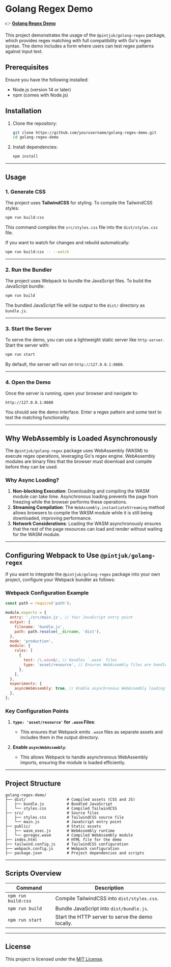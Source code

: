 
# Golang Regex Demo

👉 **[Golang Regex Demo]([https://github.com/pintjuk/golang-regex-demo](https://pintjuk.github.io/golang-regex-demo/))**

This project demonstrates the usage of the `@pintjuk/golang-regex` package, which provides regex matching with full compatibility with Go's regex syntax. The demo includes a form where users can test regex patterns against input text.



## Prerequisites

Ensure you have the following installed:
- Node.js (version 14 or later)
- npm (comes with Node.js)

## Installation

1. Clone the repository:
   ```bash
   git clone https://github.com/yourusername/golang-regex-demo.git
   cd golang-regex-demo
   ```

2. Install dependencies:
   ```bash
   npm install
   ```

---

## Usage

### 1. Generate CSS

The project uses **TailwindCSS** for styling. To compile the TailwindCSS styles:

```bash
npm run build:css
```

This command compiles the `src/styles.css` file into the `dist/styles.css` file.

If you want to watch for changes and rebuild automatically:

```bash
npm run build:css -- --watch
```

---

### 2. Run the Bundler

The project uses Webpack to bundle the JavaScript files. To build the JavaScript bundle:

```bash
npm run build
```

The bundled JavaScript file will be output to the `dist/` directory as `bundle.js`.

---

### 3. Start the Server

To serve the demo, you can use a lightweight static server like `http-server`. Start the server with:

```bash
npm run start
```

By default, the server will run on `http://127.0.0.1:8080`.

---

### 4. Open the Demo

Once the server is running, open your browser and navigate to:

```
http://127.0.0.1:8080
```

You should see the demo interface. Enter a regex pattern and some text to test the matching functionality.

---

## Why WebAssembly is Loaded Asynchronously

The `@pintjuk/golang-regex` package uses WebAssembly (WASM) to execute regex operations, leveraging Go's regex engine. WebAssembly modules are binary files that the browser must download and compile before they can be used. 

### Why Async Loading?

1. **Non-blocking Execution**: Downloading and compiling the WASM module can take time. Asynchronous loading prevents the page from freezing while the browser performs these operations.
2. **Streaming Compilation**: The `WebAssembly.instantiateStreaming` method allows browsers to compile the WASM module while it is still being downloaded, improving performance.
3. **Network Considerations**: Loading the WASM asynchronously ensures that the rest of the page resources can load and render without waiting for the WASM module.

---

## Configuring Webpack to Use `@pintjuk/golang-regex`

If you want to integrate the `@pintjuk/golang-regex` package into your own project, configure your Webpack bundler as follows:

### Webpack Configuration Example

```javascript
const path = require('path');

module.exports = {
  entry: './src/main.js', // Your JavaScript entry point
  output: {
    filename: 'bundle.js',
    path: path.resolve(__dirname, 'dist'),
  },
  mode: 'production',
  module: {
    rules: [
      {
        test: /\.wasm$/, // Handles `.wasm` files
        type: 'asset/resource', // Ensures WebAssembly files are handled correctly
      },
    ],
  },
  experiments: {
    asyncWebAssembly: true, // Enable asynchronous WebAssembly loading
  },
};
```

### Key Configuration Points
1. **`type: 'asset/resource'` for `.wasm` Files**:
   - This ensures that Webpack emits `.wasm` files as separate assets and includes them in the output directory.

2. **Enable `asyncWebAssembly`**:
   - This allows Webpack to handle asynchronous WebAssembly imports, ensuring the module is loaded efficiently.

---

## Project Structure

```
golang-regex-demo/
├── dist/                  # Compiled assets (CSS and JS)
│   ├── bundle.js          # Bundled JavaScript
│   └── styles.css         # Compiled TailwindCSS
├── src/                   # Source files
│   ├── styles.css         # TailwindCSS source file
│   └── main.js            # JavaScript entry point
├── public/                # Static assets
│   ├── wasm_exec.js       # WebAssembly runtime
│   └── goregex.wasm       # Compiled WebAssembly module
├── index.html             # HTML file for the demo
├── tailwind.config.js     # TailwindCSS configuration
├── webpack.config.js      # Webpack configuration
├── package.json           # Project dependencies and scripts
```

---

## Scripts Overview

| Command              | Description                                       |
|----------------------|---------------------------------------------------|
| `npm run build:css`  | Compile TailwindCSS into `dist/styles.css`.       |
| `npm run build`      | Bundle JavaScript into `dist/bundle.js`.          |
| `npm run start`      | Start the HTTP server to serve the demo locally.  |

---

## License

This project is licensed under the [MIT License](LICENSE).
